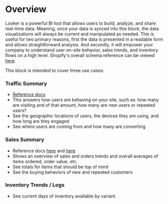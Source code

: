 # Overview

Looker is a powerful BI tool that allows users to build, analyze, and share real-time data. Meaning, once your data is synced into this block, the data visualizations will always be current and manipulated as needed. This is useful for two primary reasons, first the data is presented in a readable form and allows straightforward analysis. And secondly, it will empower your company to understand user on-site behavior, sales trends, and inventory flows on a high level. Shopify's overall schema reference can be viewed [here](https://help.shopify.com/api/data-warehouse/schema-reference).

This block is intended to cover three use cases:

### Traffic Summary
* [Reference docs](https://help.shopify.com/api/data-warehouse/schema-reference/online_store_sessions)
* This answers how users are behaving on your site, such as: how many are visiting and of that amount, how many are new users or repeated users?
* See the geographic locations of users, the devices they are using, and how long are they engaged 
* See where users are coming from and how many are converting

### Sales Summary
* Reference docs [here](https://help.shopify.com/api/data-warehouse/schema-reference/sales) and [here](https://help.shopify.com/api/data-warehouse/schema-reference/orders)
* Shows an overview of sales and orders trends and overall averages of items ordered, order value, etc.
* See totals for items that should be top of mind
* See the buying behaviors of new and repeated customers

### Inventory Trends / Logs
* See current days of inventory available by variant.
